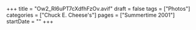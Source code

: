 +++
title = "Ow2_Rl6uPT7cXdfhFzOv.avif"
draft = false
tags = ["Photos"]
categories = ["Chuck E. Cheese's"]
pages = ["Summertime 2001"]
startDate = ""
+++
